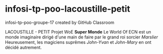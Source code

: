 # infosi-tp-poo-lacoustille-petit
infosi-tp-poo-groupe-17 created by GitHub Classroom

LACOUSTILLE - PETIT
Projet WoE
**Super Monde**
Le World Of ECN est un monde imaginaire dirigé d'une main de faire par le grand roi sorcier _Marslier_
Heureusement, les magiciens suprêmes _John-Yvan_ et _John-Mary_ en ont décidé autrement.
